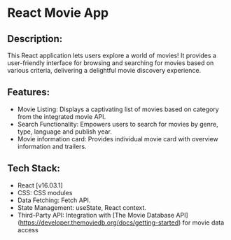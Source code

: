# React Movie App
## Description:
This React application lets users explore a world of movies! It provides a user-friendly interface for browsing and searching for movies based on various criteria, delivering a delightful movie discovery experience.

## Features:
- Movie Listing: Displays a captivating list of movies based on category from the integrated movie API.
- Search Functionality: Empowers users to search for movies by genre, type, language and publish year.
- Movie information card: Provides individual movie card with overview information and trailers.

## Tech Stack:
- React [v16.03.1]
- CSS: CSS modules
- Data Fetching: Fetch API.
- State Management: useState, React context.
- Third-Party API: Integration with [The Movie Database API] (https://developer.themoviedb.org/docs/getting-started) for movie data access
